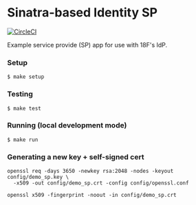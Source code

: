 Sinatra-based Identity SP
=========================

[![CircleCI](https://circleci.com/gh/18F/identity-sp-sinatra.svg?style=svg)](https://circleci.com/gh/18F/identity-sp-sinatra)

Example service provide (SP) app for use with 18F's IdP.

### Setup

    $ make setup

### Testing

    $ make test

### Running (local development mode)

    $ make run

### Generating a new key + self-signed cert

    openssl req -days 3650 -newkey rsa:2048 -nodes -keyout config/demo_sp.key \
      -x509 -out config/demo_sp.crt -config config/openssl.conf

    openssl x509 -fingerprint -noout -in config/demo_sp.crt
